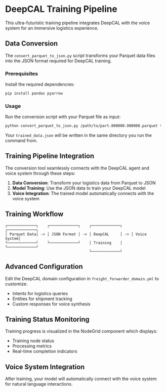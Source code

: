 # DeepCAL Training Pipeline

This ultra-futuristic training pipeline integrates DeepCAL with the voice system for an immersive logistics experience.

## Data Conversion

The `convert_parquet_to_json.py` script transforms your Parquet data files into the JSON format required for DeepCAL training.

### Prerequisites

Install the required dependencies:

```bash
pip install pandas pyarrow
```

### Usage

Run the conversion script with your Parquet file as input:

```bash
python convert_parquet_to_json.py /path/to/part.000000.000000.parquet trained_data.json
```

Your `trained_data.json` will be written in the same directory you run the command from.

## Training Pipeline Integration

The conversion tool seamlessly connects with the DeepCAL agent and voice system through these steps:

1. **Data Conversion**: Transform your logistics data from Parquet to JSON
2. **Model Training**: Use the JSON data to train your DeepCAL model
3. **Voice Integration**: The trained model automatically connects with the voice system

## Training Workflow

```
┌─────────────┐    ┌─────────────┐    ┌─────────────┐    ┌─────────────┐
│ Parquet Data│ -> │ JSON Format │ -> │ DeepCAL     │ -> │ Voice System│
└─────────────┘    └─────────────┘    │ Training    │    └─────────────┘
                                      └─────────────┘
```

## Advanced Configuration

Edit the DeepCAL domain configuration in `freight_forwarder_domain.yml` to customize:

- Intents for logistics queries
- Entities for shipment tracking
- Custom responses for voice synthesis

## Training Status Monitoring

Training progress is visualized in the NodeGrid component which displays:

- Training node status
- Processing metrics
- Real-time completion indicators

## Voice System Integration

After training, your model will automatically connect with the voice system for natural language interactions.
